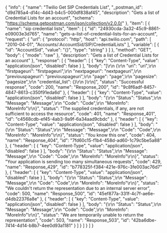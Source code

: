 {
  "info": {
    "name": "Twilio Get SIP Credentials List",
    "_postman_id": "d9d785a4-d14c-4d43-b4c5-000df838af45",
    "description": "Gets a list of Credential Lists for an account",
    "schema": "https://schema.getpostman.com/json/collection/v2.0.0/"
  },
  "item": [
    {
      "name": "sip credential lists",
      "item": [
        {
          "id": "24930cda-3a32-45c9-8861-e09003e3d765",
          "name": "gets-a-list-of-credential-lists-for-an-account",
          "request": {
            "url": {
              "protocol": "http",
              "host": "api.twilio.com",
              "path": [
                "2010-04-01",
                "Accounts/:AccountSid/SIP/CredentialLists"
              ],
              "variable": [
                {
                  "id": "AccountSid",
                  "value": "{}",
                  "type": "string"
                }
              ]
            },
            "method": "GET",
            "body": {
              "mode": "raw"
            },
            "description": "Gets a list of Credential Lists for an account"
          },
          "response": [
            {
              "header": [
                {
                  "key": "Content-Type",
                  "value": "application/json",
                  "disabled": false
                }
              ],
              "body": "[\r\n  {\r\n    \"uri\": \"uri\",\r\n    \"firstpageuri\": \"firstpageuri\",\r\n    \"nextpageuri\": \"nextpageuri\",\r\n    \"previouspageuri\": \"previouspageuri\",\r\n    \"page\": \"page\",\r\n    \"pagesize\": \"pagesize\",\r\n    \"credential_list\": {}\r\n  }\r\n]",
              "status": "Successful response",
              "code": 200,
              "name": "Response_200",
              "id": "9c8f6adf-8457-4847-8613-c350f91eda6d"
            },
            {
              "header": [
                {
                  "key": "Content-Type",
                  "value": "application/json",
                  "disabled": false
                }
              ],
              "body": "{\r\n  \"Status\": \"Status\",\r\n  \"Message\": \"Message\",\r\n  \"Code\": \"Code\",\r\n  \"MoreInfo\": \"MoreInfo\"\r\n}",
              "status": "The supplied credentials, if any, are not sufficient to access the resource",
              "code": 401,
              "name": "Response_401",
              "id": "c4568cdb-ef45-4ab3-9a9f-6a34aad9cbdc"
            },
            {
              "header": [
                {
                  "key": "Content-Type",
                  "value": "application/json",
                  "disabled": false
                }
              ],
              "body": "{\r\n  \"Status\": \"Status\",\r\n  \"Message\": \"Message\",\r\n  \"Code\": \"Code\",\r\n  \"MoreInfo\": \"MoreInfo\"\r\n}",
              "status": "You know this one",
              "code": 404,
              "name": "Response_404",
              "id": "7fd60c15-f1b4-458d-ad60-1c79c5be5a88"
            },
            {
              "header": [
                {
                  "key": "Content-Type",
                  "value": "application/json",
                  "disabled": false
                }
              ],
              "body": "{\r\n  \"Status\": \"Status\",\r\n  \"Message\": \"Message\",\r\n  \"Code\": \"Code\",\r\n  \"MoreInfo\": \"MoreInfo\"\r\n}",
              "status": "Your application is sending too many simultaneous requests",
              "code": 429,
              "name": "Response_429",
              "id": "b778325f-f384-421e-976c-3fe003ac76d7"
            },
            {
              "header": [
                {
                  "key": "Content-Type",
                  "value": "application/json",
                  "disabled": false
                }
              ],
              "body": "{\r\n  \"Status\": \"Status\",\r\n  \"Message\": \"Message\",\r\n  \"Code\": \"Code\",\r\n  \"MoreInfo\": \"MoreInfo\"\r\n}",
              "status": "We couldn't return the representation due to an internal server error",
              "code": 500,
              "name": "Response_500",
              "id": "45ef877a-331f-4c7f-ae6e-d4db22376a8e"
            },
            {
              "header": [
                {
                  "key": "Content-Type",
                  "value": "application/json",
                  "disabled": false
                }
              ],
              "body": "{\r\n  \"Status\": \"Status\",\r\n  \"Message\": \"Message\",\r\n  \"Code\": \"Code\",\r\n  \"MoreInfo\": \"MoreInfo\"\r\n}",
              "status": "We are temporarily unable to return the representation",
              "code": 503,
              "name": "Response_503",
              "id": "42ba6dbe-7414-4d14-b8b7-4ee0d93a1181"
            }
          ]
        }
      ]
    }
  ]
}